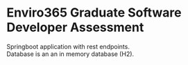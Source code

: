 # Enviro365 Graduate Software Developer Assessment

Springboot application with rest endpoints. <br/>
Database is an an in memory database (H2).
